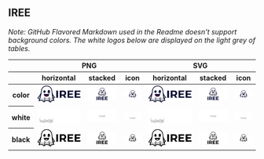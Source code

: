## IREE

*Note: GitHub Flavored Markdown used in the Readme doesn't support background colors. The white logos below are displayed on the light grey of tables.*

<table class="logos-table">
	<thead>
		<tr>
			<th></th>
			<th colspan="3">PNG</th>
			<th colspan="3">SVG</th>
		</tr>
		<tr>
			<th></th>
			<th>horizontal</th>
			<th>stacked</th>
			<th>icon</th>
			<th>horizontal</th>
			<th>stacked</th>
			<th>icon</th>
		</tr>
	</thead>	
    <tbody>
		<tr>
			<th>color</th>
			<td><a href="horizontal/color/IREE_Logo_Color.png" download><img src="horizontal/color/IREE_Logo_Color.png" width="200"></a></td>
			<td><a href="stacked/color/IREE_Logo_Color.png" download><img src="stacked/color/IREE_Logo_Color.png" width="95"></a></td>
			<td><a href="icon/color/IREE_Logo_Color.png" download><img src="icon/color/IREE_Logo_Color.png" width="75"></a></td>
			<td><a href="horizontal/color/IREE_Logo_Color.svg" download><img src="horizontal/color/IREE_Logo_Color.svg" width="200"></a></td>
			<td><a href="stacked/color/IREE_Logo_Color.svg" download><img src="stacked/color/IREE_Logo_Color.svg" width="95"></a></td>
			<td><a href="icon/color/IREE_Logo_Color.svg" download><img src="icon/color/IREE_Logo_Color.svg" width="75"></a></td>
		</tr>
		<tr>
			<th>white</th>
	    <td><a href="horizontal/color/IREE_Logo_White.png" download><img src="horizontal/white/IREE_Logo_White.png" width="200"></a></td>
			<td><a href="stacked/white/IREE_Logo_White.png" download><img src="stacked/white/IREE_Logo_White.png" width="95"></a></td>
			<td><a href="icon/white/IREE_Logo_White.png" download><img src="icon/white/IREE_Logo_White.png" width="75"></a></td>
			<td><a href="horizontal/white/IREE_Logo_White.svg" download><img src="horizontal/white/IREE_Logo_White.svg" width="200"></a></td>
			<td><a href="stacked/white/IREE_Logo_White.svg" download><img src="stacked/white/IREE_Logo_White.svg" width="95"></a></td>
			<td><a href="icon/white/IREE_Logo_White.svg" download><img src="icon/white/IREE_Logo_White.svg" width="75"></a></td>
		</tr>
		<tr>
			<th>black</th>
	    <td><a href="horizontal/black/IREE_Logo_Black.png" download><img src="horizontal/black/IREE_Logo_Black.png" width="200"></a></td>
			<td><a href="stacked/black/IREE_Logo_Black.png" download><img src="stacked/black/IREE_Logo_Black.png" width="95"></a></td>
			<td><a href="icon/black/IREE_Logo_Black.png" download><img src="icon/black/IREE_Logo_Black.png" width="75"></a></td>
			<td><a href="horizontal/black/IREE_Logo_Black.svg" download><img src="horizontal/black/IREE_Logo_Black.svg" width="200"></a></td>
			<td><a href="stacked/black/IREE_Logo_Black.svg" download><img src="stacked/black/IREE_Logo_Black.svg" width="95"></a></td>
			<td><a href="icon/black/IREE_Logo_Black.svg" download><img src="icon/black/IREE_Logo_Black.svg" width="75"></a></td>
		</tr>
	</tbody>	
</table>

